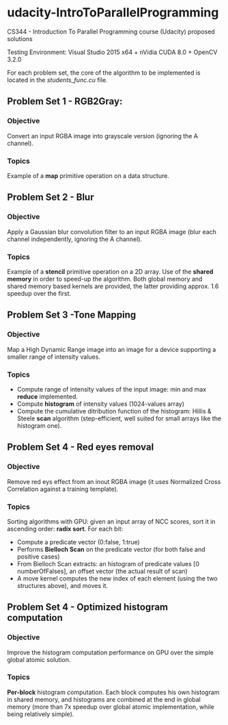 # udacity-IntroToParallelProgramming
CS344 - Introduction To Parallel Programming course (Udacity) proposed solutions

Testing Environment: Visual Studio 2015 x64 + nVidia CUDA 8.0 + OpenCV 3.2.0

For each problem set, the core of the algorithm to be implemented is located in the _students_func.cu_ file.

## Problem Set 1 - RGB2Gray: 
### Objective
Convert an input RGBA image into grayscale version (ignoring the A channel).
### Topics
Example of a **map** primitive operation on a data structure.

## Problem Set 2 - Blur
### Objective
Apply a Gaussian blur convolution filter to an input RGBA image (blur each channel independently, ignoring the A channel).
### Topics
Example of a **stencil** primitive operation on a 2D array. Use of the **shared memory** in order to speed-up the algorithm. Both global memory and shared memory based kernels are provided, the latter providing approx. 1.6 speedup over the first.

## Problem Set 3 -Tone Mapping
### Objective
Map a High Dynamic Range image into an image for a device supporting a smaller range of intensity values.
### Topics
- Compute range of intensity values of the input image: min and max **reduce** implemented.
- Compute **histogram** of intensity values (1024-values array)
- Compute the cumulative ditribution function of the histogram: Hillis & Steele **scan** algorithm (step-efficient, well suited for small arrays like the histogram one). 

## Problem Set 4 - Red eyes removal
### Objective
Remove red eys effect from an inout RGBA image (it uses Normalized Cross Correlation against a training template).
### Topics
Sorting algorithms with GPU: given an input array of NCC scores, sort it in ascending order: **radix sort**. For each bit:
- Compute a predicate vector (0:false, 1:true)
- Performs **Bielloch Scan** on the predicate vector (for both false and positive cases)
- From Bielloch Scan extracts: an histogram of predicate values [0 numberOfFalses], an offset vector (the actual result of scan)
- A move kernel computes the new index of each element (using the two structures above), and moves it.

## Problem Set 4 - Optimized histogram computation
### Objective
Improve the histogram computation performance on GPU over the simple global atomic solution.
### Topics
**Per-block** histogram computation. Each block computes his own histogram in shared memory, and histograms are combined at the end in global memory (more than 7x speedup over global atomic implementation, while being relatively simple). 
